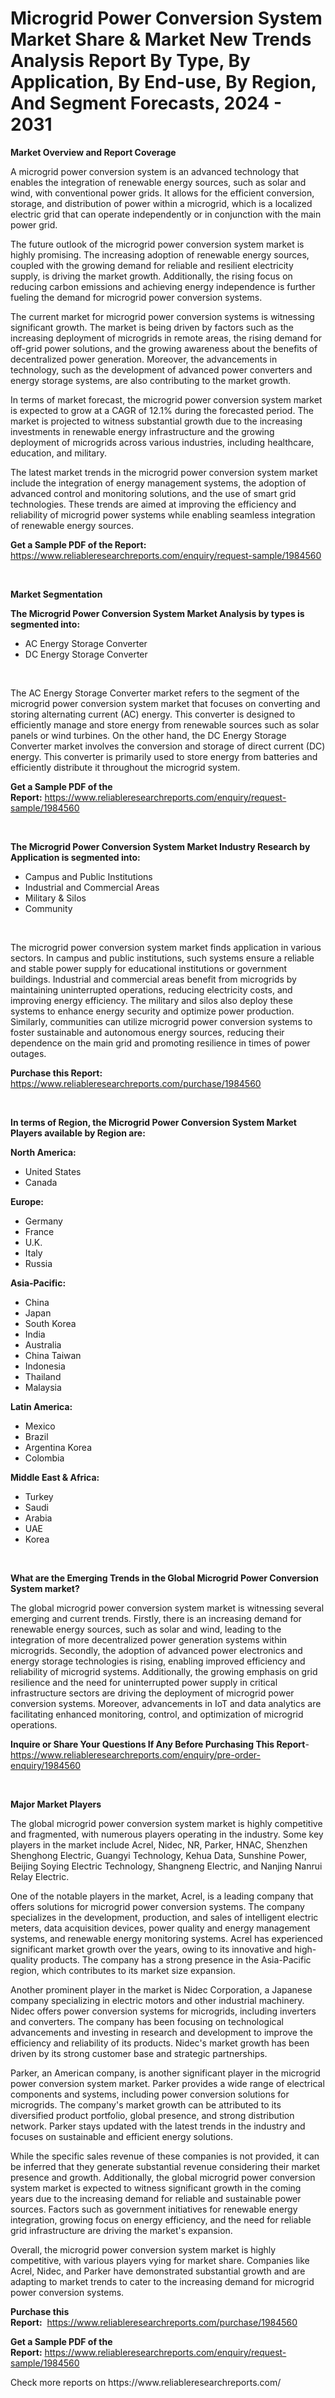 <p><h1>Microgrid Power Conversion System Market Share & Market New Trends Analysis Report By Type, By Application, By End-use, By Region, And Segment Forecasts, 2024 - 2031</h1></p><p><strong>Market Overview and Report Coverage</strong></p>
<p><p>A microgrid power conversion system is an advanced technology that enables the integration of renewable energy sources, such as solar and wind, with conventional power grids. It allows for the efficient conversion, storage, and distribution of power within a microgrid, which is a localized electric grid that can operate independently or in conjunction with the main power grid.</p><p>The future outlook of the microgrid power conversion system market is highly promising. The increasing adoption of renewable energy sources, coupled with the growing demand for reliable and resilient electricity supply, is driving the market growth. Additionally, the rising focus on reducing carbon emissions and achieving energy independence is further fueling the demand for microgrid power conversion systems.</p><p>The current market for microgrid power conversion systems is witnessing significant growth. The market is being driven by factors such as the increasing deployment of microgrids in remote areas, the rising demand for off-grid power solutions, and the growing awareness about the benefits of decentralized power generation. Moreover, the advancements in technology, such as the development of advanced power converters and energy storage systems, are also contributing to the market growth.</p><p>In terms of market forecast, the microgrid power conversion system market is expected to grow at a CAGR of 12.1% during the forecasted period. The market is projected to witness substantial growth due to the increasing investments in renewable energy infrastructure and the growing deployment of microgrids across various industries, including healthcare, education, and military. </p><p>The latest market trends in the microgrid power conversion system market include the integration of energy management systems, the adoption of advanced control and monitoring solutions, and the use of smart grid technologies. These trends are aimed at improving the efficiency and reliability of microgrid power systems while enabling seamless integration of renewable energy sources.</p></p>
<p><strong>Get a Sample PDF of the Report:</strong> <a href="https://www.reliableresearchreports.com/enquiry/request-sample/1984560">https://www.reliableresearchreports.com/enquiry/request-sample/1984560</a></p>
<p>&nbsp;</p>
<p><strong>Market Segmentation</strong></p>
<p><strong>The Microgrid Power Conversion System Market Analysis by types is segmented into:</strong></p>
<p><ul><li>AC Energy Storage Converter</li><li>DC Energy Storage Converter</li></ul></p>
<p>&nbsp;</p>
<p><p>The AC Energy Storage Converter market refers to the segment of the microgrid power conversion system market that focuses on converting and storing alternating current (AC) energy. This converter is designed to efficiently manage and store energy from renewable sources such as solar panels or wind turbines. On the other hand, the DC Energy Storage Converter market involves the conversion and storage of direct current (DC) energy. This converter is primarily used to store energy from batteries and efficiently distribute it throughout the microgrid system.</p></p>
<p><strong>Get a Sample PDF of the Report:</strong>&nbsp;<a href="https://www.reliableresearchreports.com/enquiry/request-sample/1984560">https://www.reliableresearchreports.com/enquiry/request-sample/1984560</a></p>
<p>&nbsp;</p>
<p><strong>The Microgrid Power Conversion System Market Industry Research by Application is segmented into:</strong></p>
<p><ul><li>Campus and Public Institutions</li><li>Industrial and Commercial Areas</li><li>Military & Silos</li><li>Community</li></ul></p>
<p>&nbsp;</p>
<p><p>The microgrid power conversion system market finds application in various sectors. In campus and public institutions, such systems ensure a reliable and stable power supply for educational institutions or government buildings. Industrial and commercial areas benefit from microgrids by maintaining uninterrupted operations, reducing electricity costs, and improving energy efficiency. The military and silos also deploy these systems to enhance energy security and optimize power production. Similarly, communities can utilize microgrid power conversion systems to foster sustainable and autonomous energy sources, reducing their dependence on the main grid and promoting resilience in times of power outages.</p></p>
<p><strong>Purchase this Report:</strong>&nbsp; <a href="https://www.reliableresearchreports.com/purchase/1984560">https://www.reliableresearchreports.com/purchase/1984560</a></p>
<p>&nbsp;</p>
<p><strong>In terms of Region, the Microgrid Power Conversion System Market Players available by Region are:</strong></p>
<p>
    <p> <strong> North America: </strong>
        <ul>
            <li>United States</li>
            <li>Canada</li>
        </ul>
        </p> 
    <p> <strong> Europe: </strong>
        <ul>
            <li>Germany</li>
            <li>France</li>
            <li>U.K.</li>
            <li>Italy</li>
            <li>Russia</li>
        </ul>
        </p> 
    <p> <strong> Asia-Pacific: </strong>
        <ul>
            <li>China</li>
            <li>Japan</li>
            <li>South Korea</li>
            <li>India</li>
            <li>Australia</li>
            <li>China Taiwan</li>
            <li>Indonesia</li>
            <li>Thailand</li>
            <li>Malaysia</li>
        </ul>
        </p> 
    <p> <strong> Latin America: </strong>
        <ul>
            <li>Mexico</li>
            <li>Brazil</li>
            <li>Argentina Korea</li>
            <li>Colombia</li>
        </ul>
        </p> 
    <p> <strong> Middle East & Africa: </strong>
        <ul>
            <li>Turkey</li>
            <li>Saudi</li>
            <li>Arabia</li>
            <li>UAE</li>
            <li>Korea</li>
        </ul>
    </p>
    </p>
<p>&nbsp;</p>
<p><strong>What are the Emerging Trends in the Global Microgrid Power Conversion System market?</strong></p>
<p><p>The global microgrid power conversion system market is witnessing several emerging and current trends. Firstly, there is an increasing demand for renewable energy sources, such as solar and wind, leading to the integration of more decentralized power generation systems within microgrids. Secondly, the adoption of advanced power electronics and energy storage technologies is rising, enabling improved efficiency and reliability of microgrid systems. Additionally, the growing emphasis on grid resilience and the need for uninterrupted power supply in critical infrastructure sectors are driving the deployment of microgrid power conversion systems. Moreover, advancements in IoT and data analytics are facilitating enhanced monitoring, control, and optimization of microgrid operations.</p></p>
<p><strong>Inquire or Share Your Questions If Any Before Purchasing This Report</strong>- <a href="https://www.reliableresearchreports.com/enquiry/pre-order-enquiry/1984560">https://www.reliableresearchreports.com/enquiry/pre-order-enquiry/1984560</a></p>
<p>&nbsp;</p>
<p><strong>Major Market Players</strong></p>
<p><p>The global microgrid power conversion system market is highly competitive and fragmented, with numerous players operating in the industry. Some key players in the market include Acrel, Nidec, NR, Parker, HNAC, Shenzhen Shenghong Electric, Guangyi Technology, Kehua Data, Sunshine Power, Beijing Soying Electric Technology, Shangneng Electric, and Nanjing Nanrui Relay Electric.</p><p>One of the notable players in the market, Acrel, is a leading company that offers solutions for microgrid power conversion systems. The company specializes in the development, production, and sales of intelligent electric meters, data acquisition devices, power quality and energy management systems, and renewable energy monitoring systems. Acrel has experienced significant market growth over the years, owing to its innovative and high-quality products. The company has a strong presence in the Asia-Pacific region, which contributes to its market size expansion.</p><p>Another prominent player in the market is Nidec Corporation, a Japanese company specializing in electric motors and other industrial machinery. Nidec offers power conversion systems for microgrids, including inverters and converters. The company has been focusing on technological advancements and investing in research and development to improve the efficiency and reliability of its products. Nidec's market growth has been driven by its strong customer base and strategic partnerships.</p><p>Parker, an American company, is another significant player in the microgrid power conversion system market. Parker provides a wide range of electrical components and systems, including power conversion solutions for microgrids. The company's market growth can be attributed to its diversified product portfolio, global presence, and strong distribution network. Parker stays updated with the latest trends in the industry and focuses on sustainable and efficient energy solutions.</p><p>While the specific sales revenue of these companies is not provided, it can be inferred that they generate substantial revenue considering their market presence and growth. Additionally, the global microgrid power conversion system market is expected to witness significant growth in the coming years due to the increasing demand for reliable and sustainable power sources. Factors such as government initiatives for renewable energy integration, growing focus on energy efficiency, and the need for reliable grid infrastructure are driving the market's expansion.</p><p>Overall, the microgrid power conversion system market is highly competitive, with various players vying for market share. Companies like Acrel, Nidec, and Parker have demonstrated substantial growth and are adapting to market trends to cater to the increasing demand for microgrid power conversion systems.</p></p>
<p><strong>Purchase this Report:</strong>&nbsp;&nbsp;<a href="https://www.reliableresearchreports.com/purchase/1984560">https://www.reliableresearchreports.com/purchase/1984560</a></p>
<p></p>
<p><strong>Get a Sample PDF of the Report:</strong>&nbsp;<a href="https://www.reliableresearchreports.com/enquiry/request-sample/1984560">https://www.reliableresearchreports.com/enquiry/request-sample/1984560</a></p>
<p>Check more reports on https://www.reliableresearchreports.com/</p>